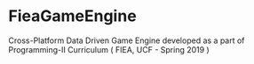 # FieaGameEngine
Cross-Platform Data Driven Game Engine developed as a part of Programming-II Curriculum ( FIEA, UCF - Spring 2019 ) 
